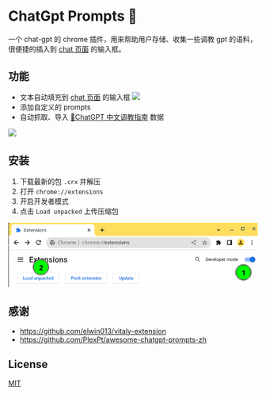 # ChatGpt Prompts 🤖

一个 chat-gpt 的 chrome 插件，用来帮助用户存储、收集一些调教 gpt 的语料，很便捷的插入到 [chat 页面](https://chat.openai.com/chat/) 的输入框。

## 功能

- 文本自动填充到 [chat 页面](https://chat.openai.com/chat/) 的输入框
  ![](https://limy-1309594960.cos.ap-beijing.myqcloud.com/202302141216486.gif)
- 添加自定义的 prompts
- 自动抓取、导入 [🧠ChatGPT 中文调教指南](https://github.com/PlexPt/awesome-chatgpt-prompts-zh) 数据

![](https://limy-1309594960.cos.ap-beijing.myqcloud.com/202302141220532.gif)

## 安装

1. 下载最新的包 `.crx` 并解压
2. 打开 `chrome://extensions`
3. 开启开发者模式
4. 点击 `Load unpacked` 上传压缩包

![](./load-unpacked-extension.png)

## 感谢

- https://github.com/elwin013/vitaly-extension
- https://github.com/PlexPt/awesome-chatgpt-prompts-zh

## License

[MIT](LICENSE)

